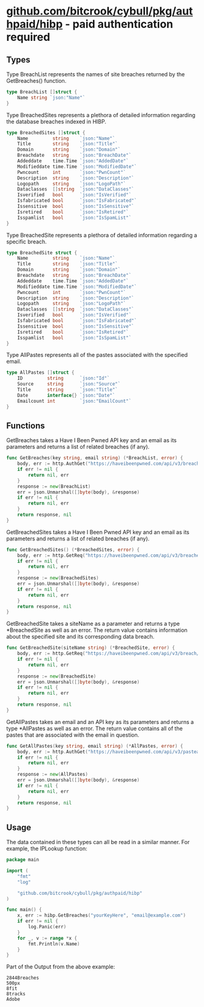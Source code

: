 # [github.com/bitcrook/cybull/pkg/authpaid/hibp](https://github.com/bitcrook/cybull/tree/main/pkg/authpaid/hibp) - paid authentication required


## Types

Type BreachList represents the names of site breaches returned by the GetBreaches() function.
``` go
type BreachList []struct {
	Name string `json:"Name"`
}
```

Type BreachedSites represents a plethora of detailed information regarding the database breaches indexed in HIBP.
``` go
type BreachedSites []struct {
	Name         string    `json:"Name"`
	Title        string    `json:"Title"`
	Domain       string    `json:"Domain"`
	Breachdate   string    `json:"BreachDate"`
	Addeddate    time.Time `json:"AddedDate"`
	Modifieddate time.Time `json:"ModifiedDate"`
	Pwncount     int       `json:"PwnCount"`
	Description  string    `json:"Description"`
	Logopath     string    `json:"LogoPath"`
	Dataclasses  []string  `json:"DataClasses"`
	Isverified   bool      `json:"IsVerified"`
	Isfabricated bool      `json:"IsFabricated"`
	Issensitive  bool      `json:"IsSensitive"`
	Isretired    bool      `json:"IsRetired"`
	Isspamlist   bool      `json:"IsSpamList"`
}
```

Type BreachedSite represents a plethora of detailed information regarding a specific breach.
``` go
type BreachedSite struct {
	Name         string    `json:"Name"`
	Title        string    `json:"Title"`
	Domain       string    `json:"Domain"`
	Breachdate   string    `json:"BreachDate"`
	Addeddate    time.Time `json:"AddedDate"`
	Modifieddate time.Time `json:"ModifiedDate"`
	Pwncount     int       `json:"PwnCount"`
	Description  string    `json:"Description"`
	Logopath     string    `json:"LogoPath"`
	Dataclasses  []string  `json:"DataClasses"`
	Isverified   bool      `json:"IsVerified"`
	Isfabricated bool      `json:"IsFabricated"`
	Issensitive  bool      `json:"IsSensitive"`
	Isretired    bool      `json:"IsRetired"`
	Isspamlist   bool      `json:"IsSpamList"`
}
```

Type AllPastes represents all of the pastes associated with the specified email.
``` go
type AllPastes []struct {
	ID         string      `json:"Id"`
	Source     string      `json:"Source"`
	Title      string      `json:"Title"`
	Date       interface{} `json:"Date"`
	Emailcount int         `json:"EmailCount"`
}
```

## Functions


GetBreaches takes a Have I Been Pwned API key and an email as its parameters and returns a list of related breaches (if any).
``` go
func GetBreaches(key string, email string) (*BreachList, error) {
	body, err := http.AuthGet("https://haveibeenpwned.com/api/v3/breachedaccount/"+email, "hibp-api-key", key)
	if err != nil {
		return nil, err
	}
	response := new(BreachList)
	err = json.Unmarshal([]byte(body), &response)
	if err != nil {
		return nil, err
	}
	return response, nil
}
```

GetBreachedSites takes a Have I Been Pwned API key and an email as its parameters and returns a list of related breaches (if any).
``` go
func GetBreachedSites() (*BreachedSites, error) {
	body, err := http.GetReq("https://haveibeenpwned.com/api/v3/breaches")
	if err != nil {
		return nil, err
	}
	response := new(BreachedSites)
	err = json.Unmarshal([]byte(body), &response)
	if err != nil {
		return nil, err
	}
	return response, nil
}
```

GetBreachedSite takes a siteName as a parameter and returns a type *BreachedSite as well as an error.
The return value contains information about the specified site and its corresponding data breach.
``` go
func GetBreachedSite(siteName string) (*BreachedSite, error) {
	body, err := http.GetReq("https://haveibeenpwned.com/api/v3/breach/" + siteName)
	if err != nil {
		return nil, err
	}
	response := new(BreachedSite)
	err = json.Unmarshal([]byte(body), &response)
	if err != nil {
		return nil, err
	}
	return response, nil
}
```

GetAllPastes takes an email and an API key as its parameters and returns a type *AllPastes as well as an error.
The return value contains all of the pastes that are associated with the email in question.
``` go
func GetAllPastes(key string, email string) (*AllPastes, error) {
	body, err := http.AuthGet("https://haveibeenpwned.com/api/v3/pasteaccount/"+email, "hibp-api-key", key)
	if err != nil {
		return nil, err
	}
	response := new(AllPastes)
	err = json.Unmarshal([]byte(body), &response)
	if err != nil {
		return nil, err
	}
	return response, nil
}
```

## Usage

The data contained in these types can all be read in a similar manner. For example, the IPLookup function:
``` go
package main

import (
	"fmt"
	"log"

	"github.com/bitcrook/cybull/pkg/authpaid/hibp"
)

func main() {
	x, err := hibp.GetBreaches("yourKeyHere", "email@example.com")
	if err != nil {
		log.Panic(err)
	}
	for _, v := range *x {
		fmt.Println(v.Name)
	}
}
```
Part of the Output from the above example:
```
2844Breaches
500px
8fit
8tracks
Adobe
```